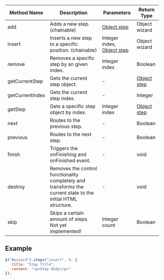 |Method Name|Description|Parameters|Return Type|
|---|---|---|---|
|add|Adds a new step. (chainable)|[Object step](https://github.com/rstaib/jquery-steps/wiki/Step-Object)|Object wizard|
|insert|Inserts a new step to a specific position. (chainable)|Integer index, [Object step](https://github.com/rstaib/jquery-steps/wiki/Step-Object)|Object wizard|
|remove|Removes a specific step by an given index.|Integer index|Boolean|
|getCurrentStep|Gets the current step object.|-|[Object step](https://github.com/rstaib/jquery-steps/wiki/Step-Object)|
|getCurrentIndex|Gets the current step index.|-|Integer|
|getStep|Gets a specific step object by index.|Integer index|[Object step](https://github.com/rstaib/jquery-steps/wiki/Step-Object)|
|next|Routes to the previous step.|-|Boolean|
|previous|Routes to the next step.|-|Boolean|
|finish|Triggers the onFinishing and onFinished event.|-|void|
|destroy|Removes the control functionality completely and transforms the current state to the initial HTML structure.|-|void|
|skip|Skips a certain amount of steps. Not yet implemented!|Integer count|Boolean|

## Example

```javascript
$("#wizard").steps("insert", 0, {
   title: "Step Title",
   content: "<p>Step Body</p>"
});
```